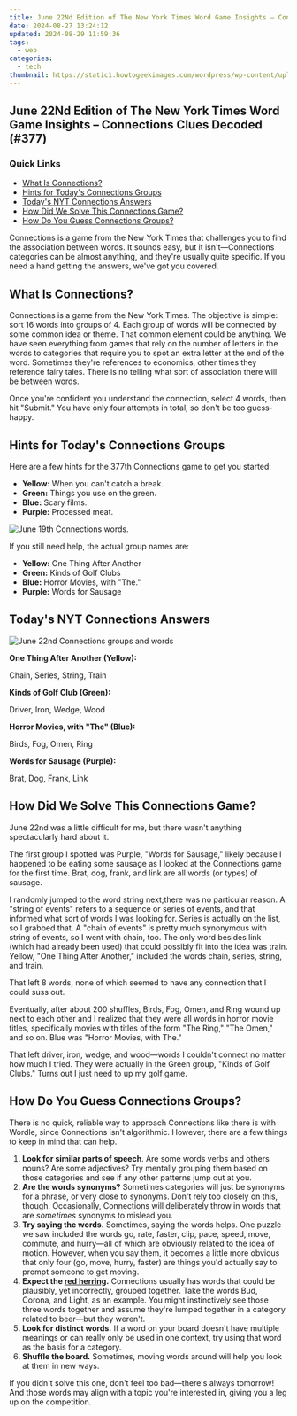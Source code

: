 ```yaml
---
title: June 22Nd Edition of The New York Times Word Game Insights – Connections Clues Decoded (#377)
date: 2024-08-27 13:24:12
updated: 2024-08-29 11:59:36
tags:
  - web
categories:
  - tech
thumbnail: https://static1.howtogeekimages.com/wordpress/wp-content/uploads/2024/06/nyt-connections-game-icon-on-a-phone-screen-and-several-magnifying-glasses-and-question-marks-around-it.jpg
---
```


## June 22Nd Edition of The New York Times Word Game Insights – Connections Clues Decoded (#377)

### Quick Links

* [What Is Connections?](https://vp-tips.techidaily.com/2024-approved-sightline-synopsis-study/)
* [Hints for Today's Connections Groups](https://screen-video-capture.techidaily.com/updated-macs-gif-mastery-top-10-recorder-guide-for-2024/)
* [Today's NYT Connections Answers](https://article-posts.techidaily.com/new-capturing-clarity-the-elite-list-of-online-gridding-services-for-2024/)
* [How Did We Solve This Connections Game?](https://extra-skills.techidaily.com/new-simplify-your-screen-with-smart-edits-on-heavy-duty-tiktoks/)
* [How Do You Guess Connections Groups?](https://program-issues.techidaily.com/how-to-resolve-issues-when-vrchat-wont-load-correctly/)

 Connections is a game from the New York Times that challenges you to find the association between words. It sounds easy, but it isn't—Connections categories can be almost anything, and they're usually quite specific. If you need a hand getting the answers, we've got you covered.

##  What Is Connections?

 Connections is a game from the New York Times. The objective is simple: sort 16 words into groups of 4\. Each group of words will be connected by some common idea or theme. That common element could be anything. We have seen everything from games that rely on the number of letters in the words to categories that require you to spot an extra letter at the end of the word. Sometimes they're references to economics, other times they reference fairy tales. There is no telling what sort of association there will be between words.

 Once you're confident you understand the connection, select 4 words, then hit "Submit." You have only four attempts in total, so don't be too guess-happy.

##  Hints for Today's Connections Groups

 Here are a few hints for the 377th Connections game to get you started:

* **Yellow:** When you can't catch a break.
* **Green:** Things you use on the green.
* **Blue:** Scary films.
* **Purple:** Processed meat.

![June 19th Connections words.](https://static1.howtogeekimages.com/wordpress/wp-content/uploads/2024/06/june-19th-connections.png) 

 If you still need help, the actual group names are:

* **Yellow:** One Thing After Another
* **Green:** Kinds of Golf Clubs
* **Blue:** Horror Movies, with "The."
* **Purple:** Words for Sausage

##  Today's NYT Connections Answers

![June 22nd Connections groups and words](https://static1.howtogeekimages.com/wordpress/wp-content/uploads/2024/06/june-22nd-connections-filled.png) 

**One Thing After Another (Yellow):** 

 Chain, Series, String, Train

**Kinds of Golf Club (Green):** 

 Driver, Iron, Wedge, Wood

**Horror Movies, with "The" (Blue):** 

 Birds, Fog, Omen, Ring

**Words for Sausage (Purple):** 

 Brat, Dog, Frank, Link

##  How Did We Solve This Connections Game?

 June 22nd was a little difficult for me, but there wasn't anything spectacularly hard about it. 

 The first group I spotted was Purple, "Words for Sausage," likely because I happened to be eating some sausage as I looked at the Connections game for the first time. Brat, dog, frank, and link are all words (or types) of sausage. 

 I randomly jumped to the word string next;there was no particular reason. A "string of events" refers to a sequence or series of events, and that informed what sort of words I was looking for. Series is actually on the list, so I grabbed that. A "chain of events" is pretty much synonymous with string of events, so I went with chain, too. The only word besides link (which had already been used) that could possibly fit into the idea was train. Yellow, "One Thing After Another," included the words chain, series, string, and train. 

 That left 8 words, none of which seemed to have any connection that I could suss out. 

 Eventually, after about 200 shuffles, Birds, Fog, Omen, and Ring wound up next to each other and I realized that they were all words in horror movie titles, specifically movies with titles of the form "The Ring," "The Omen," and so on. Blue was "Horror Movies, with The." 

 That left driver, iron, wedge, and wood—words I couldn't connect no matter how much I tried. They were actually in the Green group, "Kinds of Golf Clubs." Turns out I just need to up my golf game. 

##  How Do You Guess Connections Groups?

 There is no quick, reliable way to approach Connections like there is with Wordle, since Connections isn't algorithmic. However, there are a few things to keep in mind that can help.

1. **Look for similar parts of speech**. Are some words verbs and others nouns? Are some adjectives? Try mentally grouping them based on those categories and see if any other patterns jump out at you.
2. **Are the words synonyms?** Sometimes categories will just be synonyms for a phrase, or very close to synonyms. Don't rely too closely on this, though. Occasionally, Connections will deliberately throw in words that are _sometimes_ synonyms to mislead you.
3. **Try saying the words.** Sometimes, saying the words helps. One puzzle we saw included the words go, rate, faster, clip, pace, speed, move, commute, and hurry—all of which are obviously related to the idea of motion. However, when you say them, it becomes a little more obvious that only four (go, move, hurry, faster) are things you'd actually say to prompt someone to get moving.
4. **Expect the [red herring](https://www.merriam-webster.com/dictionary/red%20herring).** Connections usually has words that could be plausibly, yet incorrectly, grouped together. Take the words Bud, Corona, and Light, as an example. You might instinctively see those three words together and assume they're lumped together in a category related to beer—but they weren't.
5. **Look for distinct words.** If a word on your board doesn't have multiple meanings or can really only be used in one context, try using that word as the basis for a category.
6. **Shuffle the board.** Sometimes, moving words around will help you look at them in new ways.

 If you didn't solve this one, don't feel too bad—there's always tomorrow! And those words may align with a topic you're interested in, giving you a leg up on the competition.

<ins class="adsbygoogle"
     style="display:block"
     data-ad-format="autorelaxed"
     data-ad-client="ca-pub-7571918770474297"
     data-ad-slot="1223367746"></ins>



<ins class="adsbygoogle"
     style="display:block"
     data-ad-client="ca-pub-7571918770474297"
     data-ad-slot="8358498916"
     data-ad-format="auto"
     data-full-width-responsive="true"></ins>
